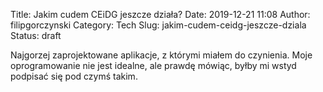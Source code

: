 Title: Jakim cudem CEiDG jeszcze działa?
Date: 2019-12-21 11:08
Author: filipgorczynski
Category: Tech
Slug: jakim-cudem-ceidg-jeszcze-dziala
Status: draft

Najgorzej zaprojektowane aplikacje, z którymi miałem do czynienia. Moje oprogramowanie nie jest idealne, ale prawdę mówiąc, byłby mi wstyd podpisać się pod czymś takim.
